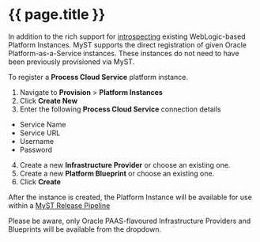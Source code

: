 # {{ page.title }}

In addition to the rich support for [introspecting](/platform/introspection/README.md) existing WebLogic-based Platform Instances. MyST supports the direct registration of given Oracle Platform-as-a-Service instances. These instances do not need to have been previously provisioned via MyST.

To register a **Process Cloud Service** platform instance.

1. Navigate to **Provision** > **Platform Instances**
2. Click **Create New**
3. Enter the following **Process Cloud Service** connection details
  - Service Name
  - Service URL
  - Username
  - Password
4. Create a new **Infrastructure Provider** or choose an existing one.
5. Create a new **Platform Blueprint** or choose an existing one. 
6. Click **Create**

After the instance is created, the Platform Instance will be available for use within a [MyST Release Pipeline](/release/pipeline/README.md)
  
Please be aware, only Oracle PAAS-flavoured Infrastructure Providers and Blueprints will be available from the dropdown.


